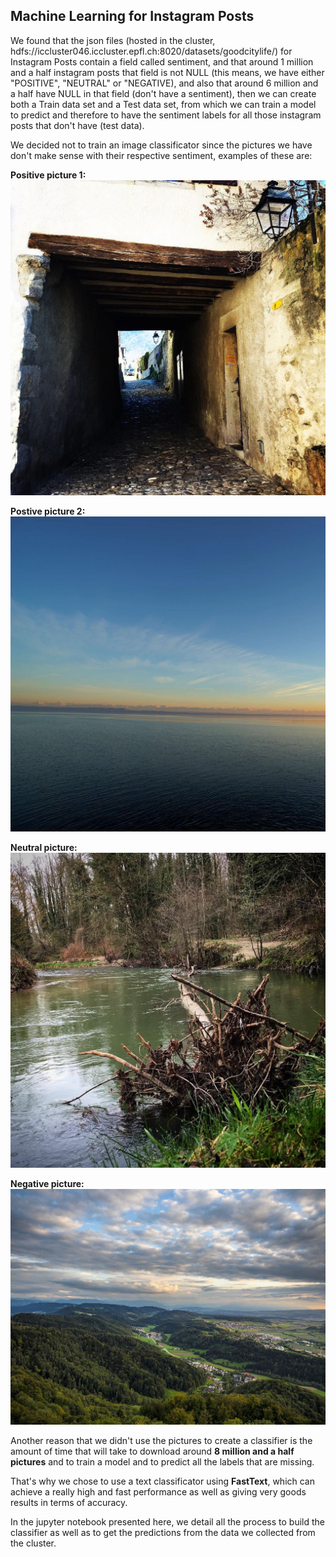 ## Machine Learning for Instagram Posts

We found that the json files (hosted in the cluster, hdfs://iccluster046.iccluster.epfl.ch:8020/datasets/goodcitylife/) for Instagram Posts contain a field called sentiment, and that around 1 million and a half instagram posts that field is not NULL (this means, we have either "POSITIVE", "NEUTRAL" or "NEGATIVE), and also that around 6 million and a half have NULL in that field (don't have a sentiment), then we can create both a Train data set and a Test data set, from which we can train a model to predict and therefore to have the sentiment labels for all those instagram posts that don't have (test data).

We decided not to train an image classificator since the pictures we have don't make sense with their respective sentiment, examples of these are:

**Positive picture 1:**
![image](examples_instagram_posts/POSITIVE_1459530890000007252.jpg "Positive picture 1")

**Postive picture 2:**
![image](examples_instagram_posts/POSITIVE_1459488203000013457.jpg "Positive picture 2")

**Neutral picture:**
![image](examples_instagram_posts/NEUTRAL_1459530643000011882.jpg "Neutral picture")

**Negative picture:**
![image](examples_instagram_posts/NEGATIVE_1459496502000006971.jpg "Neutral picture")

Another reason that we didn't use the pictures to create a classifier is the amount of time that will take to download around **8 million and a half pictures** and to train a model and to predict all the labels that are missing.

That's why we chose to use a text classificator using **FastText**, which can achieve a really high and fast performance as well as giving very goods results in terms of accuracy.

In the jupyter notebook presented here, we detail all the process to build the classifier as well as to get the predictions from the data we collected from the cluster.
